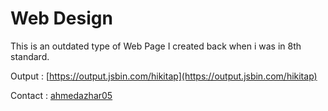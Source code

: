 # Web Design
This is an outdated type of Web Page I created back when i was in 8th standard.

Output : [https://output.jsbin.com/hikitap](https://output.jsbin.com/hikitap)

Contact : [ahmedazhar05](https://fb.me/ahmedazhar05)

